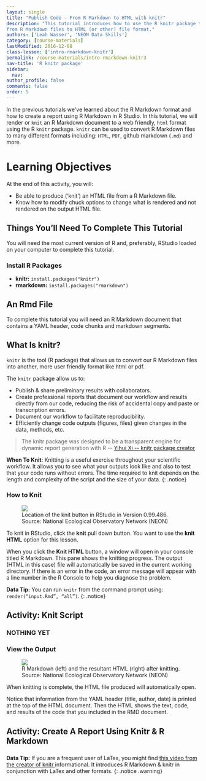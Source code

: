 ```yaml
---
layout: single
title: "Publish Code - From R Markdown to HTML with knitr"
description: "This tutorial introduces how to use the R knitr package to publish
from R Markdown files to HTML (or other) file format."
authors: ['Leah Wasser', 'NEON Data Skills']
category: [course-materials]
lastModified: 2016-12-08
class-lesson: ['intro-rmarkdown-knitr']
permalink: /course-materials/intro-rmarkdown-knitr3
nav-title: 'R knitr package'
sidebar:
  nav:
author_profile: false
comments: false
order: 5
---
```



In the previous tutorials we've learned about the R Markdown format and how
to create a report using R Markdown in R Studio. In this tutorial, we will
render or `knit` an R Markdown document to a web friendly, `html` format using
the R `knitr` package. `knitr` can be used to convert R Markdown files to many
different formats including: `HTML`, `PDF`, github markdown (`.md`) and more.

<div class='notice--success' markdown="1">

# Learning Objectives

At the end of this activity, you will:

* Be able to produce (‘knit’) an HTML file from a R Markdown file.
* Know how to modify chuck options to change what is rendered and not rendered on the output HTML file.

## Things You’ll Need To Complete This Tutorial

You will need the most current version of R and, preferably, RStudio loaded on
your computer to complete this tutorial.

### Install R Packages

* **knitr:** `install.packages("knitr")`
* **rmarkdown:** `install.packages("rmarkdown")`

## An Rmd File

To complete this tutorial you will need an R Markdown document that contains a
YAML header, code chunks and markdown segments.

</div>

## What Is knitr?

`knitr` is the tool (R package) that allows us to convert our R Markdown files into another,
more user friendly format like html or pdf.

The `knitr` package allow us to:

* Publish & share preliminary results with collaborators.
* Create professional reports that document our workflow and results directly
from our code, reducing the risk of accidental copy and paste or transcription errors.
* Document our workflow to facilitate reproducibility.
* Efficiently change code outputs (figures, files) given changes in the data, methods, etc.

>The knitr package was designed to be a transparent engine for dynamic report
generation with R --
<a href="http://yihui.name/knitr/" target="_blank"> Yihui Xi -- knitr package creator</a>



<i class="fa fa-star"></i> **When To Knit**: Knitting is a useful exercise
throughout your scientific workflow. It allows you to see what your outputs
look like and also to test that your code runs without errors.
The time required to knit depends on the length and complexity of the script
and the size of your data.
{: .notice}

### How to Knit

<figure>
	<a href="{{ site.url }}{{ site.baseurl }}/images/course-materials/geog-4100-5100/intro-knitr-rmd/KnitButton-screenshot.png">
	<img src="{{ site.url }}{{ site.baseurl }}/images/course-materials/geog-4100-5100/intro-knitr-rmd/KnitButton-screenshot.png"></a>
	<figcaption> Location of the knit button in RStudio in Version 0.99.486.
	Source: National Ecological Observatory Network (NEON)
	</figcaption>
</figure>

To knit in RStudio, click the **knit** pull down button. You want to use the
**knit HTML** option for this lesson.

When you click the **Knit HTML** button, a  window will open in your console
titled R Markdown. This
pane shows the knitting progress. The output (HTML in this case) file will
automatically be saved in the current working directory. If there is an error
in the code, an error message will appear with a line number in the R Console
to help you diagnose the problem.

<i class="fa fa-star"></i> **Data Tip:** You can run `knitr` from the command prompt
using: `render(“input.Rmd”, “all”)`.
{: .notice}

<div class="notice--warning" markdown="1">

## Activity: Knit Script

 ### NOTHING YET

</div>

### View the Output

<figure>
	<a href="{{ site.url }}{{ site.baseurl }}/images/course-materials/geog-4100-5100/intro-knitr-rmd/Rmd-screenshot-html.png">
	<img src="{{ site.url }}{{ site.baseurl }}/images/course-materials/geog-4100-5100/intro-knitr-rmd/Rmd-screenshot-html.png"></a>
	<figcaption> R Markdown (left) and the resultant HTML (right) after knitting.
	Source: National Ecological Observatory Network (NEON)
	</figcaption>
</figure>

When knitting is complete, the HTML file produced will automatically open.


Notice that information from the YAML header (title, author, date) is printed
at the top of the HTML document. Then the HTML shows the text, code, and
results of the code that you included in the RMD document.

<div class="notice--warning" markdown="1">

## Activity: Create A Report Using Knitr & R Markdown

###

</div>

<i class="fa fa-star"></i> **Data Tip:** If you are a frequent user of LaTex,
you might find
<a href="http://cdn.screenr.com/video/8352c25b-7324-4134-970b-b7c427381adb.mp4" target="_blank">this video from the creator of knitr </a>
informational. It introduces R Markdown & knitr in conjunction with LaTex and
other formats.
{: .notice .warning}
